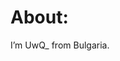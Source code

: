 <!-- Sadly the Background Image was a local file and doesn't work on github. -->
<!DOCTYPE html>
<html>
<head>
	<meta http-equiv="content-type" content="text/html; charset=utf-8"/>
	<title></title>
	<meta name="generator" content="LibreOffice 7.3.5.2 (Windows)"/>
	<meta name="created" content="2022-12-26T23:17:00.966000000"/>
	<meta name="changed" content="2022-12-26T23:18:59.356000000"/>
</head>
<body lang="en-US" background="https://blogstudio.s3.theshoppad.net/west-coast-gardens/18b4fa4539019b6415e5b8dabcad0572.jpg" dir="ltr"><h1>
About:</h1>
<p>I’m UwQ_ from Bulgaria.</p>
</body>
</html>
<!---
1AGameMaster/1AGameMaster is a ✨ special ✨ repository because its `README.md` (this file) appears on your GitHub profile.
You can click the Preview link to take a look at your changes.
--->
